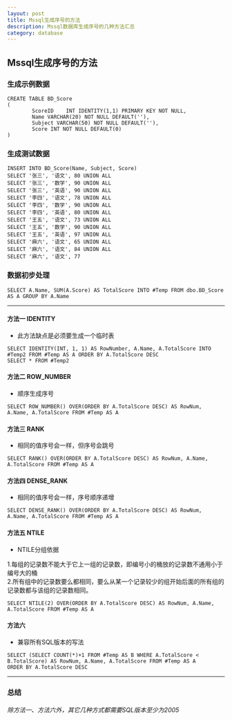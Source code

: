 ```yaml
---  
layout: post  
title: Mssql生成序号的方法  
description: Mssql数据库生成序号的几种方法汇总  
category: database  
---  
```


## Mssql生成序号的方法  
### 生成示例数据  
```
CREATE TABLE BD_Score  
(  
        ScoreID    INT IDENTITY(1,1) PRIMARY KEY NOT NULL,  
        Name VARCHAR(20) NOT NULL DEFAULT(''),  
        Subject VARCHAR(50) NOT NULL DEFAULT(''),  
        Score INT NOT NULL DEFAULT(0)  
)  
```
### 生成测试数据  
```
INSERT INTO BD_Score(Name, Subject, Score)  
SELECT '张三', '语文', 80 UNION ALL  
SELECT '张三', '数学', 90 UNION ALL  
SELECT '张三', '英语', 90 UNION ALL  
SELECT '李四', '语文', 78 UNION ALL  
SELECT '李四', '数学', 90 UNION ALL  
SELECT '李四', '英语', 80 UNION ALL  
SELECT '王五', '语文', 73 UNION ALL  
SELECT '王五', '数学', 90 UNION ALL  
SELECT '王五', '英语', 97 UNION ALL  
SELECT '麻六', '语文', 65 UNION ALL  
SELECT '麻六', '语文', 84 UNION ALL  
SELECT '麻六', '语文', 77  
```
### 数据初步处理  
```
SELECT A.Name, SUM(A.Score) AS TotalScore INTO #Temp FROM dbo.BD_Score AS A GROUP BY A.Name  
```
---
#### 方法一 IDENTITY  
* 此方法缺点是必须要生成一个临时表  
```
SELECT IDENTITY(INT, 1, 1) AS RowNumber, A.Name, A.TotalScore INTO #Temp2 FROM #Temp AS A ORDER BY A.TotalScore DESC  
SELECT * FROM #Temp2  
```
#### 方法二 ROW_NUMBER  
* 顺序生成序号  
```
SELECT ROW_NUMBER() OVER(ORDER BY A.TotalScore DESC) AS RowNum, A.Name, A.TotalScore FROM #Temp AS A  
```
#### 方法三 RANK  
* 相同的值序号会一样，但序号会跳号  
```
SELECT RANK() OVER(ORDER BY A.TotalScore DESC) AS RowNum, A.Name, A.TotalScore FROM #Temp AS A  
```
#### 方法四 DENSE_RANK  
* 相同的值序号会一样，序号顺序递增  
```
SELECT DENSE_RANK() OVER(ORDER BY A.TotalScore DESC) AS RowNum, A.Name, A.TotalScore FROM #Temp AS A  
```
#### 方法五 NTILE  
* NTILE分组依据  
  
1.每组的记录数不能大于它上一组的记录数，即编号小的桶放的记录数不通用小于编号大的桶  
2.所有组中的记录数要么都相同，要么从某一个记录较少的组开始后面的所有组的记录数都与该组的记录数相同。  
```
SELECT NTILE(2) OVER(ORDER BY A.TotalScore DESC) AS RowNum, A.Name, A.TotalScore FROM #Temp AS A  
```
#### 方法六  
* 兼容所有SQL版本的写法  
```
SELECT (SELECT COUNT(*)+1 FROM #Temp AS B WHERE A.TotalScore < B.TotalScore) AS RowNum, A.Name, A.TotalScore FROM #Temp AS A 
ORDER BY A.TotalScore DESC  
```
---
### 总结  
###### 除方法一、方法六外，其它几种方式都需要SQL版本至少为2005  

